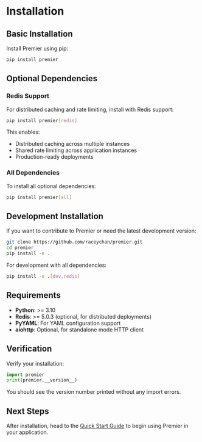 # Installation

## Basic Installation

Install Premier using pip:

```bash
pip install premier
```

## Optional Dependencies

### Redis Support

For distributed caching and rate limiting, install with Redis support:

```bash
pip install premier[redis]
```

This enables:
- Distributed caching across multiple instances
- Shared rate limiting across application instances
- Production-ready deployments

### All Dependencies

To install all optional dependencies:

```bash
pip install premier[all]
```

## Development Installation

If you want to contribute to Premier or need the latest development version:

```bash
git clone https://github.com/raceychan/premier.git
cd premier
pip install -e .
```

For development with all dependencies:

```bash
pip install -e .[dev,redis]
```

## Requirements

- **Python**: >= 3.10
- **Redis**: >= 5.0.3 (optional, for distributed deployments)
- **PyYAML**: For YAML configuration support
- **aiohttp**: Optional, for standalone mode HTTP client

## Verification

Verify your installation:

```python
import premier
print(premier.__version__)
```

You should see the version number printed without any import errors.

## Next Steps

After installation, head to the [Quick Start Guide](quickstart.md) to begin using Premier in your application.